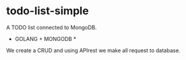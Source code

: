 # todo-list-simple
A TODO list connected to MongoDB. 

* GOLANG + MONGODB *

We create a CRUD and using APIrest we make all request to database.
